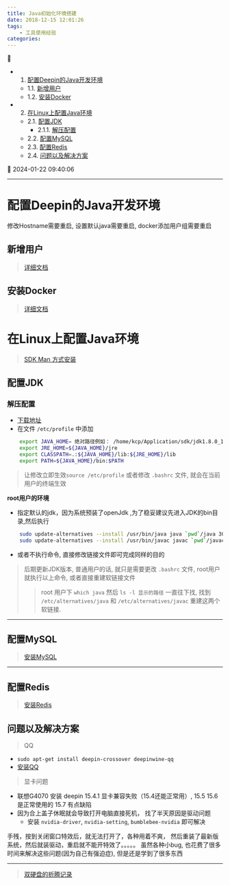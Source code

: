 ```yaml
---
title: Java初始化环境搭建
date: 2018-12-15 12:01:26
tags: 
    - 工具使用经验
categories: 
---
```


💠

- 1. [配置Deepin的Java开发环境](#配置deepin的java开发环境)
    - 1.1. [新增用户](#新增用户)
    - 1.2. [安装Docker](#安装docker)
- 2. [在Linux上配置Java环境](#在linux上配置java环境)
    - 2.1. [配置JDK](#配置jdk)
        - 2.1.1. [解压配置](#解压配置)
    - 2.2. [配置MySQL](#配置mysql)
    - 2.3. [配置Redis](#配置redis)
    - 2.4. [问题以及解决方案](#问题以及解决方案)

💠 2024-01-22 09:40:06
****************************************
# 配置Deepin的Java开发环境

修改Hostname需要重启, 设置默认java需要重启, docker添加用户组需要重启
## 新增用户
> [详细文档](/Linux/Base/LinuxBase.md#用户管理)

## 安装Docker
> [详细文档](/Linux/Container/Docker.md#安装与卸载)

# 在Linux上配置Java环境
> [SDK Man 方式安装](/Skills/AppManual.md#sdkman)

## 配置JDK
### 解压配置
- [下载地址](http://www.oracle.com/technetwork/java/javase/downloads/index.html)
- 在文件 `/etc/profile` 中添加

```sh
    export JAVA_HOME= 绝对路径例如： /home/kcp/Application/sdk/jdk1.8.0_131
    export JRE_HOME=${JAVA_HOME}/jre
    export CLASSPATH=.:${JAVA_HOME}/lib:${JRE_HOME}/lib
    export PATH=${JAVA_HOME}/bin:$PATH
```
> 让修改立即生效`source /etc/profile` 或者修改 `.bashrc` 文件, 就会在当前用户的终端生效

**root用户的环境**
- 指定默认的jdk，因为系统预装了openJdk ,为了稳妥建议先进入JDK的bin目录,然后执行
```sh
    sudo update-alternatives --install /usr/bin/java java `pwd`/java 300
    sudo update-alternatives --install /usr/bin/javac javac `pwd`/javac 300
```
- 或者不执行命令, 直接修改链接文件即可完成同样的目的
> 后期更新JDK版本, 普通用户的话, 就只是需要更改 `.bashrc` 文件, root用户就执行以上命令, 或者直接重建软链接文件
>> root 用户下 `which java` 然后 `ls -l 显示的路径` 一直往下找, 找到 `/etc/alternatives/java` 和 `/etc/alternatives/javac` 重建这两个软链接.

************************

## 配置MySQL
> [安装MySQL](/Database/MySQL.md#安装)

************************
## 配置Redis
> [安装Redis](/Database/Redis.md#安装和配置)

## 问题以及解决方案
> QQ
- `sudo apt-get install deepin-crossover deepinwine-qq`
- [安装QQ](https://www.findhao.net/easycoding/1748)

> 显卡问题
- 联想G4070 安装 deepin 15.4.1 显卡兼容失败（15.4还能正常用）, 15.5 15.6 是正常使用的 15.7 有点缺陷
- 因为合上盖子休眠就会导致打开电脑直接死机， 找了半天原因是驱动问题
    - 安装 `nvidia-driver`, `nvidia-setting`, `bumblebee-nvidia` 即可解决

手残，按到关闭窗口特效后，就无法打开了，各种用着不爽， 然后重装了最新版系统，然后就装驱动，重启就不能开特效了。。。。。
虽然各种小bug, 也花费了很多时间来解决这些问题(因为自己有强迫症), 但是还是学到了很多东西

********************

> [双硬盘的折腾记录](/MyBlog/2018-3-15-install-deepin.md)
